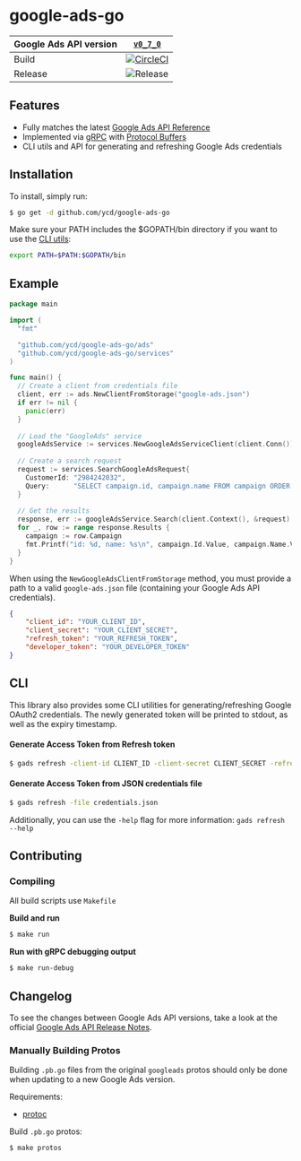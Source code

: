# google-ads-go

| Google Ads API version 	| [`v0_7_0`](https://developers.google.com/google-ads/api/docs/release-notes#070_2019-01-30) |
|-|:-:|
| Build | [![CircleCI](https://circleci.com/gh/kritzware/google-ads-go.svg?style=shield)](https://circleci.com/gh/kritzware/google-ads-go) |
| Release | ![Release](https://img.shields.io/github/release/kritzware/google-ads-go.svg) |

## Features
- Fully matches the latest [Google Ads API Reference](https://developers.google.com/google-ads/api/reference/rpc/)
- Implemented via [gRPC](https://grpc.io/) with [Protocol Buffers](https://developers.google.com/protocol-buffers/)
- CLI utils and API for generating and refreshing Google Ads credentials

## Installation
To install, simply run:
```bash
$ go get -d github.com/ycd/google-ads-go
```
Make sure your PATH includes the $GOPATH/bin directory if you want to use the [CLI utils](https://github.com/ycd/google-ads-go#cli):
```bash
export PATH=$PATH:$GOPATH/bin
````

## Example
```go
package main

import (
  "fmt"

  "github.com/ycd/google-ads-go/ads"
  "github.com/ycd/google-ads-go/services"
)

func main() {
  // Create a client from credentials file
  client, err := ads.NewClientFromStorage("google-ads.json")
  if err != nil {
    panic(err)
  }
  
  // Load the "GoogleAds" service
  googleAdsService := services.NewGoogleAdsServiceClient(client.Conn())
  
  // Create a search request
  request := services.SearchGoogleAdsRequest{
    CustomerId: "2984242032",
    Query:      "SELECT campaign.id, campaign.name FROM campaign ORDER BY campaign.id",
  }
  
  // Get the results
  response, err := googleAdsService.Search(client.Context(), &request)
  for _, row := range response.Results {
    campaign := row.Campaign
    fmt.Printf("id: %d, name: %s\n", campaign.Id.Value, campaign.Name.Value)
  }
}
```

When using the `NewGoogleAdsClientFromStorage` method, you must provide a path to a valid `google-ads.json` file (containing your Google Ads API credentials).
```json
{
    "client_id": "YOUR_CLIENT_ID",
    "client_secret": "YOUR_CLIENT_SECRET",
    "refresh_token": "YOUR_REFRESH_TOKEN",
    "developer_token": "YOUR_DEVELOPER_TOKEN"
}

```

## CLI
This library also provides some CLI utilities for generating/refreshing Google OAuth2 credentials. The newly generated token will be printed to stdout, as well as the expiry timestamp.
#### Generate Access Token from Refresh token
```bash
$ gads refresh -client-id CLIENT_ID -client-secret CLIENT_SECRET -refresh-token REFRESH_TOKEN
```
#### Generate Access Token from JSON credentials file
```bash
$ gads refresh -file credentials.json
```
Additionally, you can use the `-help` flag for more information: `gads refresh --help`

## Contributing
### Compiling
All build scripts use `Makefile`

**Build and run**
```bash
$ make run
```

**Run with gRPC debugging output**
```bash
$ make run-debug
```

## Changelog
To see the changes between Google Ads API versions, take a look at the official [Google Ads API Release Notes](https://developers.google.com/google-ads/api/docs/release-notes).

### Manually Building Protos
Building `.pb.go` files from the original `googleads` protos should only be done when updating to a new Google Ads version.

Requirements:
- [protoc](https://github.com/protocolbuffers/protobuf)

Build `.pb.go` protos:
```bash
$ make protos
```

